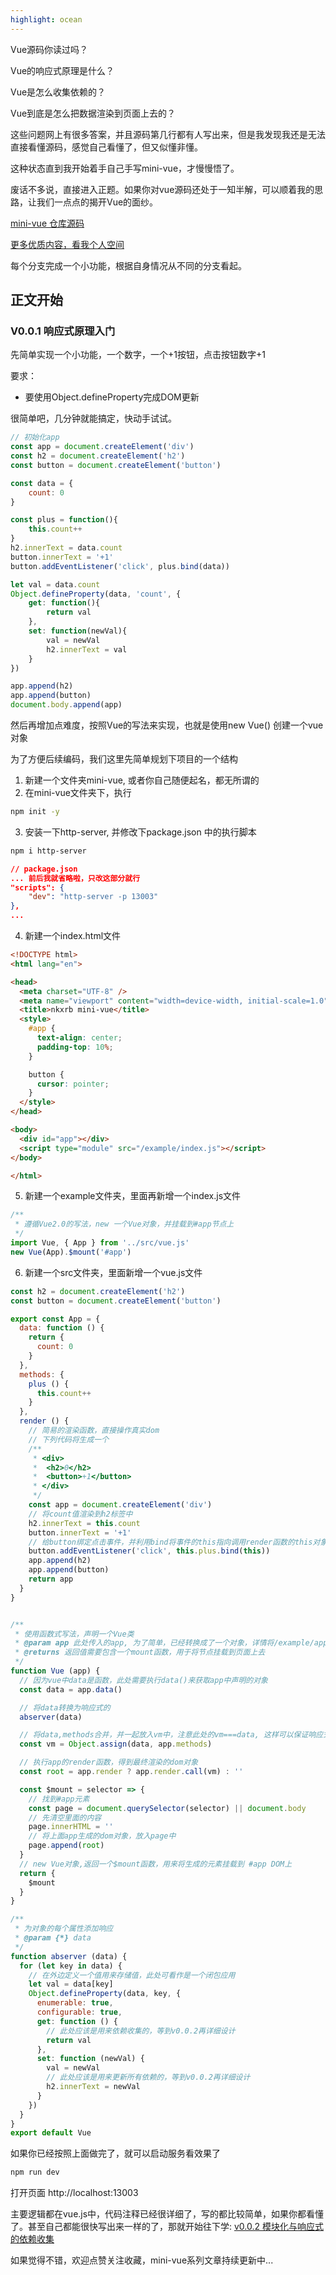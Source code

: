 ```yaml
---
highlight: ocean
---
```

Vue源码你读过吗？

Vue的响应式原理是什么？

Vue是怎么收集依赖的？

Vue到底是怎么把数据渲染到页面上去的？

这些问题网上有很多答案，并且源码第几行都有人写出来，但是我发现我还是无法直接看懂源码，感觉自己看懂了，但又似懂非懂。

这种状态直到我开始着手自己手写mini-vue，才慢慢悟了。

废话不多说，直接进入正题。如果你对vue源码还处于一知半解，可以顺着我的思路，让我们一点点的揭开Vue的面纱。

[mini-vue 仓库源码](https://github.com/nkxrb/mini-vue)  

[更多优质内容，看我个人空间](https://nkxrb.github.io/) 

每个分支完成一个小功能，根据自身情况从不同的分支看起。

## 正文开始

### V0.0.1 响应式原理入门

先简单实现一个小功能，一个数字，一个+1按钮，点击按钮数字+1

要求：
- 要使用Object.defineProperty完成DOM更新

很简单吧，几分钟就能搞定，快动手试试。

```js
// 初始化app
const app = document.createElement('div')
const h2 = document.createElement('h2')
const button = document.createElement('button')

const data = {
    count: 0
}

const plus = function(){
    this.count++
}
h2.innerText = data.count
button.innerText = '+1'
button.addEventListener('click', plus.bind(data))

let val = data.count
Object.defineProperty(data, 'count', {
    get: function(){
        return val
    },
    set: function(newVal){
        val = newVal
        h2.innerText = val
    }
})

app.append(h2)
app.append(button)
document.body.append(app)
```

然后再增加点难度，按照Vue的写法来实现，也就是使用new Vue() 创建一个vue对象

为了方便后续编码，我们这里先简单规划下项目的一个结构

1. 新建一个文件夹mini-vue, 或者你自己随便起名，都无所谓的
2. 在mini-vue文件夹下，执行
```bash
npm init -y
```
3. 安装一下http-server, 并修改下package.json 中的执行脚本
```bash
npm i http-server
```

```json
// package.json
... 前后我就省略啦，只改这部分就行
"scripts": {
    "dev": "http-server -p 13003"
},
...
```

4. 新建一个index.html文件
```html
<!DOCTYPE html>
<html lang="en">

<head>
  <meta charset="UTF-8" />
  <meta name="viewport" content="width=device-width, initial-scale=1.0" />
  <title>nkxrb mini-vue</title>
  <style>
    #app {
      text-align: center;
      padding-top: 10%;
    }

    button {
      cursor: pointer;
    }
  </style>
</head>

<body>
  <div id="app"></div>
  <script type="module" src="/example/index.js"></script>
</body>

</html>
```
5. 新建一个example文件夹，里面再新增一个index.js文件
```js
/**
 * 遵循Vue2.0的写法，new 一个Vue对象，并挂载到#app节点上
 */
import Vue, { App } from '../src/vue.js'
new Vue(App).$mount('#app')
```

6. 新建一个src文件夹，里面新增一个vue.js文件
```js
const h2 = document.createElement('h2')
const button = document.createElement('button')

export const App = {
  data: function () {
    return {
      count: 0
    }
  },
  methods: {
    plus () {
      this.count++
    }
  },
  render () {
    // 简易的渲染函数，直接操作真实dom
    // 下列代码将生成一个
    /**
     * <div>
     *  <h2>0</h2>
     *  <button>+1</button>
     * </div>
     */
    const app = document.createElement('div')
    // 将count值渲染到h2标签中
    h2.innerText = this.count
    button.innerText = '+1'
    // 给button绑定点击事件，并利用bind将事件的this指向调用render函数的this对象
    button.addEventListener('click', this.plus.bind(this))
    app.append(h2)
    app.append(button)
    return app
  }
}


/**
 * 使用函数式写法，声明一个Vue类
 * @param app 此处传入的app, 为了简单，已经转换成了一个对象，详情将/example/app.js
 * @returns 返回值需要包含一个mount函数，用于将节点挂载到页面上去
 */
function Vue (app) {
  // 因为vue中data是函数，此处需要执行data()来获取app中声明的对象
  const data = app.data()

  // 将data转换为响应式的
  abserver(data)

  // 将data,methods合并，并一起放入vm中，注意此处的vm===data, 这样可以保证响应式生效
  const vm = Object.assign(data, app.methods)

  // 执行app的render函数，得到最终渲染的dom对象
  const root = app.render ? app.render.call(vm) : ''

  const $mount = selector => {
    // 找到#app元素
    const page = document.querySelector(selector) || document.body
    // 先清空里面的内容
    page.innerHTML = ''
    // 将上面app生成的dom对象，放入page中
    page.append(root)
  }
  // new Vue对象,返回一个$mount函数，用来将生成的元素挂载到 #app DOM上
  return {
    $mount
  }
}

/**
 * 为对象的每个属性添加响应
 * @param {*} data 
 */
function abserver (data) {
  for (let key in data) {
    // 在外边定义一个值用来存储值，此处可看作是一个闭包应用
    let val = data[key]
    Object.defineProperty(data, key, {
      enumerable: true,
      configurable: true,
      get: function () {
        // 此处应该是用来依赖收集的，等到v0.0.2再详细设计
        return val
      },
      set: function (newVal) {
        val = newVal
        // 此处应该是用来更新所有依赖的，等到v0.0.2再详细设计
        h2.innerText = newVal
      }
    })
  }
}
export default Vue
```

如果你已经按照上面做完了，就可以启动服务看效果了
```bash
npm run dev
```
打开页面 http://localhost:13003

主要逻辑都在vue.js中，代码注释已经很详细了，写的都比较简单，如果你都看懂了。甚至自己都能很快写出来一样的了，那就开始往下学: [v0.0.2 模块化与响应式的依赖收集](https://juejin.cn/post/7046408966007439368)

如果觉得不错，欢迎点赞关注收藏，mini-vue系列文章持续更新中...
